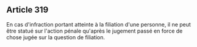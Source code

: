 Article 319
----
En cas d'infraction portant atteinte à la filiation d'une personne, il ne peut
être statué sur l'action pénale qu'après le jugement passé en force de chose
jugée sur la question de filiation.
